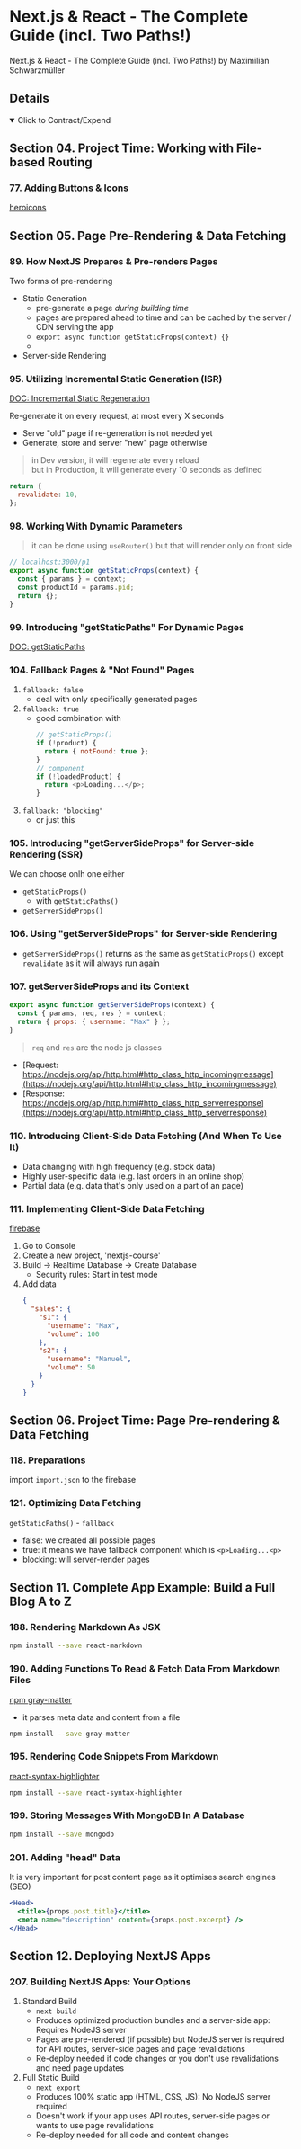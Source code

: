 # Next.js & React - The Complete Guide (incl. Two Paths!)

Next.js & React - The Complete Guide (incl. Two Paths!) by Maximilian Schwarzmüller

## Details

<details open>
  <summary>Click to Contract/Expend</summary>

## Section 04. Project Time: Working with File-based Routing

### 77. Adding Buttons & Icons

[heroicons](https://heroicons.com/)

## Section 05. Page Pre-Rendering & Data Fetching

### 89. How NextJS Prepares & Pre-renders Pages

Two forms of pre-rendering

- Static Generation
  - pre-generate a page _during building time_
  - pages are prepared ahead to time and can be cached by the server / CDN serving the app
  - `export async function getStaticProps(context) {}`
  -
- Server-side Rendering

### 95. Utilizing Incremental Static Generation (ISR)

[DOC: Incremental Static Regeneration](https://nextjs.org/docs/basic-features/data-fetching/incremental-static-regeneration)

Re-generate it on every request, at most every X seconds

- Serve "old" page if re-generation is not needed yet
- Generate, store and server "new" page otherwise

> in Dev version, it will regenerate every reload \
> but in Production, it will generate every 10 seconds as defined

```js
return {
  revalidate: 10,
};
```

### 98. Working With Dynamic Parameters

> it can be done using `useRouter()` but that will render only on front side

```js
// localhost:3000/p1
export async function getStaticProps(context) {
  const { params } = context;
  const productId = params.pid;
  return {};
}
```

### 99. Introducing "getStaticPaths" For Dynamic Pages

[DOC: getStaticPaths](https://nextjs.org/docs/basic-features/data-fetching/get-static-paths)

### 104. Fallback Pages & "Not Found" Pages

1. `fallback: false`
   - deal with only specifically generated pages
2. `fallback: true`
   - good combination with
     ```js
     // getStaticProps()
     if (!product) {
       return { notFound: true };
     }
     // component
     if (!loadedProduct) {
       return <p>Loading...</p>;
     }
     ```
3. `fallback: "blocking"`
   - or just this

### 105. Introducing "getServerSideProps" for Server-side Rendering (SSR)

We can choose onlh one either

- `getStaticProps()`
  - with `getStaticPaths()`
- `getServerSideProps()`

### 106. Using "getServerSideProps" for Server-side Rendering

- `getServerSideProps()` returns as the same as `getStaticProps()` except `revalidate` as it will always run again

### 107. getServerSideProps and its Context

```js
export async function getServerSideProps(context) {
  const { params, req, res } = context;
  return { props: { username: "Max" } };
}
```

> `req` and `res` are the node js classes

- [Request: https://nodejs.org/api/http.html#http_class_http_incomingmessage](https://nodejs.org/api/http.html#http_class_http_incomingmessage)
- [Response: https://nodejs.org/api/http.html#http_class_http_serverresponse](https://nodejs.org/api/http.html#http_class_http_serverresponse)

### 110. Introducing Client-Side Data Fetching (And When To Use It)

- Data changing with high frequency (e.g. stock data)
- Highly user-specific data (e.g. last orders in an online shop)
- Partial data (e.g. data that's only used on a part of an page)

### 111. Implementing Client-Side Data Fetching

[firebase](https://firebase.google.com/)

1. Go to Console
2. Create a new project, 'nextjs-course'
3. Build -> Realtime Database -> Create Database
   - Security rules: Start in test mode
4. Add data
   ```json
   {
     "sales": {
       "s1": {
         "username": "Max",
         "volume": 100
       },
       "s2": {
         "username": "Manuel",
         "volume": 50
       }
     }
   }
   ```

## Section 06. Project Time: Page Pre-rendering & Data Fetching

### 118. Preparations

import `import.json` to the firebase

### 121. Optimizing Data Fetching

`getStaticPaths()` - `fallback`

- false: we created all possible pages
- true: it means we have fallback component which is `<p>Loading...<p>`
- blocking: will server-render pages

## Section 11. Complete App Example: Build a Full Blog A to Z

### 188. Rendering Markdown As JSX

```sh
npm install --save react-markdown
```

### 190. Adding Functions To Read & Fetch Data From Markdown Files

[npm gray-matter](https://www.npmjs.com/package/gray-matter)

- it parses meta data and content from a file

```sh
npm install --save gray-matter
```

### 195. Rendering Code Snippets From Markdown

[react-syntax-highlighter](https://www.npmjs.com/package/react-syntax-highlighter)

```sh
npm install --save react-syntax-highlighter
```

### 199. Storing Messages With MongoDB In A Database

```sh
npm install --save mongodb
```

### 201. Adding "head" Data

It is very important for post content page as it optimises search engines (SEO)

```jsx
<Head>
  <title>{props.post.title}</title>
  <meta name="description" content={props.post.excerpt} />
</Head>
```

## Section 12. Deploying NextJS Apps

### 207. Building NextJS Apps: Your Options

1. Standard Build
   - `next build`
   - Produces optimized production bundles and a server-side app: Requires NodeJS server
   - Pages are pre-rendered (if possible) but NodeJS server is required for API routes, server-side pages and page revalidations
   - Re-deploy needed if code changes or you don't use revalidations and need page updates
2. Full Static Build
   - `next export`
   - Produces 100% static app (HTML, CSS, JS): No NodeJS server required
   - Doesn't work if your app uses API routes, server-side pages or wants to use page revalidations
   - Re-deploy needed for all code and content changes

</details>
